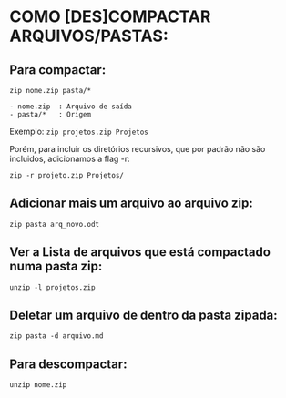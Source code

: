 # COMO [DES]COMPACTAR ARQUIVOS/PASTAS:

## Para compactar:
`zip nome.zip pasta/* `

	- nome.zip	: Arquivo de saída
	- pasta/*	: Origem

Exemplo:
`zip projetos.zip Projetos`

Porém, para incluir os diretórios recursivos, que por padrão não são incluidos, adicionamos a flag -r:

`zip -r projeto.zip Projetos/`


## Adicionar mais um arquivo ao arquivo zip:

`zip pasta arq_novo.odt`


## Ver a Lista de arquivos que está compactado numa pasta zip:

`unzip -l projetos.zip `


## Deletar um arquivo de dentro da pasta zipada:

`zip pasta -d arquivo.md`


## Para descompactar:

`unzip nome.zip`




